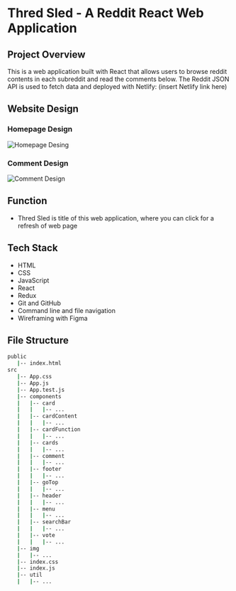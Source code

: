 # Thred Sled - A Reddit React Web Application

## Project Overview
This is a web application built with React that allows users to browse reddit contents in each subreddit and read the comments below. The Reddit JSON API is used to fetch data and deployed with Netlify:
(insert Netlify link here)

## Website Design

### Homepage Design

![Homepage Desing]()

### Comment Design

![Comment Design]()

## Function

- Thred Sled is title of this web application, where you can click for a refresh of web page 

## Tech Stack

- HTML
- CSS
- JavaScript
- React
- Redux
- Git and GitHub
- Command line and file navigation
- Wireframing with Figma

## File Structure

```bash
public
   |-- index.html
src
   |-- App.css
   |-- App.js
   |-- App.test.js
   |-- components
   |   |-- card
   |   |   |-- ...
   |   |-- cardContent
   |   |   |-- ...
   |   |-- cardFunction
   |   |   |-- ...
   |   |-- cards
   |   |   |-- ...
   |   |-- comment
   |   |   |-- ...
   |   |-- footer
   |   |   |-- ...
   |   |-- goTop
   |   |   |-- ...
   |   |-- header
   |   |   |-- ...
   |   |-- menu
   |   |   |-- ...
   |   |-- searchBar
   |   |   |-- ...
   |   |-- vote
   |   |   |-- ...
   |-- img
   |   |-- ...
   |-- index.css
   |-- index.js
   |-- util
   |   |-- ...
```

